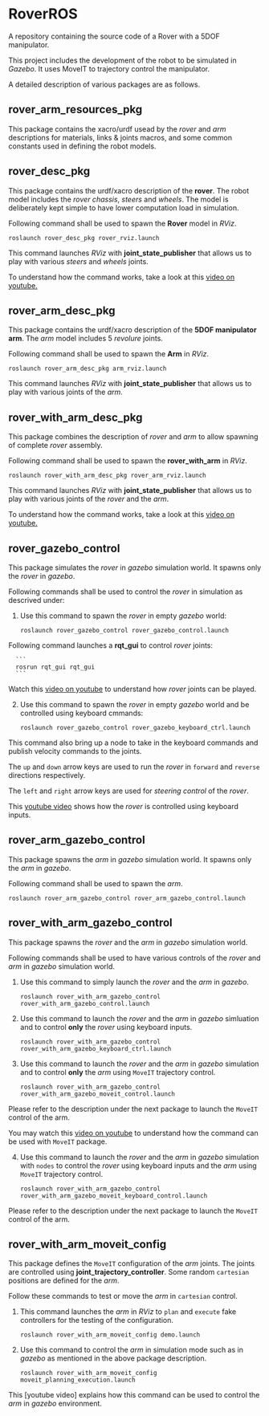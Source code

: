 # RoverROS

A repository containing the source code of a Rover with a 5DOF manipulator.

This project includes the development of the robot to be simulated in _Gazebo_.
It uses MoveIT to trajectory control the manipulator.

A detailed description of various packages are as follows.

## rover_arm_resources_pkg

This package contains the xacro/urdf usead by the _rover_ and _arm_ descriptions for materials, links & joints macros, and some common constants used in defining the robot models.

## rover_desc_pkg

This package contains the urdf/xacro description of the __rover__. The robot model includes the _rover chassis_, _steers_ and _wheels_. The model is deliberately kept simple to have lower computation load in simulation.

Following command shall be used to spawn the __Rover__ model in _RViz_.

  ```
  roslaunch rover_desc_pkg rover_rviz.launch
  ```

This command launches _RViz_ with __joint_state_publisher__ that allows us to play with various _steers_ and _wheels_ joints.

To understand how the command works, take a look at this [video on youtube.](https://www.youtube.com/watch?v=HbfHDPkXFZw)

## rover_arm_desc_pkg

This package contains the urdf/xacro description of the __5DOF manipulator arm__. The _arm_ model includes 5 _revolure_ joints.

Following command shall be used to spawn the  __Arm__ in _RViz_.

  ```
  roslaunch rover_arm_desc_pkg arm_rviz.launch
  ```

This command launches _RViz_ with __joint_state_publisher__ that allows us to play with various joints of the _arm_.

## rover_with_arm_desc_pkg

This package combines the description of _rover_ and _arm_ to allow spawning of complete _rover_ assembly.

Following command shall be used to spawn the __rover_with_arm__ in _RViz_.

  ```
  roslaunch rover_with_arm_desc_pkg rover_arm_rviz.launch
  ```

This command launches _RViz_ with __joint_state_publisher__ that allows us to play with various joints of the _rover_ and the _arm_.

To understand how the command works, take a look at this [video on youtube.](https://www.youtube.com/watch?v=YDhvmKc58bs&t=5s)

## rover_gazebo_control

This package simulates the _rover_ in _gazebo_ simulation world. It spawns only the _rover_ in _gazebo_.

Following commands shall be used to control the _rover_ in simulation as descrived under:

  1. Use this command to spawn the _rover_ in empty _gazebo_ world:

      ```
      roslaunch rover_gazebo_control rover_gazebo_control.launch
      ```

  Following command launches a __rqt_gui__ to control _rover_ joints:

      ```
      rosrun rqt_gui rqt_gui
      ```

  Watch this [video on youtube](https://www.youtube.com/watch?v=vkbC5o6LF9M&t=44s) to understand how _rover_ joints can be played.

  2. Use this command to spawn the _rover_ in empty _gazebo_ world and be controlled using keyboard cmmands:

      ```
      roslaunch rover_gazebo_control rover_gazebo_keyboard_ctrl.launch
      ```

  This command also bring up a node to take in the keyboard commands and publish velocity commands to the joints.

  The `up` and `down` arrow keys are used to run the _rover_ in `forward` and `reverse` directions respectively.

  The `left` and `right` arrow keys are used for _steering control_ of the _rover_.

  This [youtube video](https://www.youtube.com/watch?v=CBOU8EzkTOA&t=23s) shows how the _rover_ is controlled using keyboard inputs.

## rover_arm_gazebo_control

This package spawns the _arm_ in _gazebo_ simulation world. It spawns only the _arm_ in _gazebo_.

Following command shall be used to spawn the _arm_.

  ```
  roslaunch rover_arm_gazebo_control rover_arm_gazebo_control.launch
  ```

## rover_with_arm_gazebo_control

This package spawns the _rover_ and the _arm_ in _gazebo_ simulation world.

Following commands shall be used to have various controls of the _rover_ and _arm_ in _gazebo_ simulation world.

  1. Use this command to simply launch the _rover_ and the _arm_ in _gazebo_.

      ```
      roslaunch rover_with_arm_gazebo_control rover_with_arm_gazebo_control.launch
      ```

  2. Use this command to launch the _rover_ and the _arm_ in _gazebo_ simluation and to control __only__ the _rover_ using keyboard inputs.

      ```
      roslaunch rover_with_arm_gazebo_control rover_with_arm_gazebo_keyboard_ctrl.launch
      ```

  3. Use this command to launch the _rover_ and the _arm_ in _gazebo_ simulation and to control __only__ the _arm_ using `MoveIT` trajectory control.

      ```
      roslaunch rover_with_arm_gazebo_control rover_with_arm_gazebo_moveit_control.launch
      ```

  Please refer to the description under the next package to launch the `MoveIT` control of the arm.

  You may watch this [video on youtube](https://www.youtube.com/watch?v=0F9IiBc68Lo&t=6s) to understand how the command can be used with `MoveIT` package.

  4. Use this command to launch the _rover_ and the _arm_ in _gazebo_ simulation with `nodes` to control the _rover_ using keyboard inputs and the _arm_ using `MoveIT` trajectory control.

      ```
      roslaunch rover_with_arm_gazebo_control rover_with_arm_gazebo_moveit_keyboard_control.launch
      ```

  Please refer to the description under the next package to launch the `MoveIT` control of the arm.

## rover_with_arm_moveit_config

This package defines the `MoveIT` configuration of the _arm_ joints. The joints are controlled using __joint_trajectory_controller__. Some random `cartesian` positions are defined for the _arm_.

Follow these commands to test or move the _arm_ in `cartesian` control.

  1. This command launches the _arm_ in _RViz_ to `plan` and `execute` fake controllers for the testing of the configuration.

      ```
      roslaunch rover_with_arm_moveit_config demo.launch
      ```

  2. Use this command to control the _arm_ in simulation mode such as in _gazebo_ as mentioned in the above package description.

      ```
      roslaunch rover_with_arm_moveit_config moveit_planning_execution.launch
      ```

  This [youtube video] explains how this command can be used to control the _arm_ in _gazebo_ environment.
